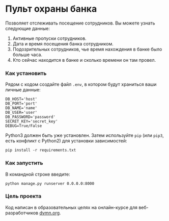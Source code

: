 # Пульт охраны банка
Позволяет отслеживать посещение сотрудников. 
Вы можете узнать следующие данные:
1) Активные пропуски сотрудников.
2) Дата  и время посещения банка сотрудником.
3) Подозрительных сотрудников, чье время нахождения в банке было больше часа.
4) Кто сейчас находится в банке и сколько времени он там провел.

### Как установить
Рядом с кодом создайте файл `.env`, в котором будут храниться ваши личные данные:
```
DB_HOST='host'
DB_PORT='port'
DB_NAME='name'
DB_USER='user'
DB_PASSWORD='password'
SECRET_KEY='secret_key'
DEBUG=True/False
```
Python3 должен быть уже установлен. Затем используйте `pip` (или `pip3`, есть
конфликт с Python2) для установки зависимостей:

```
pip install -r requirements.txt
```
### Как запустить
В командной строке введите:
```
python manage.py runserver 0.0.0.0:8000
```

### Цель проекта

Код написан в образовательных целях на онлайн-курсе для веб-разработчиков [dvmn.org](https://dvmn.org/).
